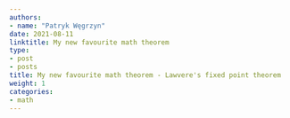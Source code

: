 ```yaml
---
authors:
- name: "Patryk Węgrzyn"
date: 2021-08-11
linktitle: My new favourite math theorem
type:
- post 
- posts
title: My new favourite math theorem - Lawvere's fixed point theorem
weight: 1
categories:
- math
---
```


